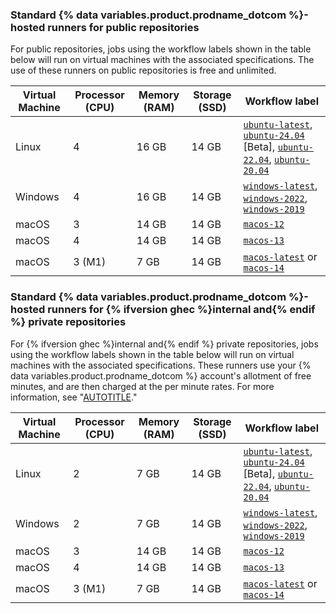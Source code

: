 ### Standard {% data variables.product.prodname_dotcom %}-hosted runners for public repositories

For public repositories, jobs using the workflow labels shown in the table below will run on virtual machines with the associated specifications. The use of these runners on public repositories is free and unlimited.

<table style="width:100%">
<thead>
  <tr>
    <th scope="col"><b>Virtual Machine</b></th>
    <th scope="col"><b>Processor (CPU)</b></th>
    <th scope="col"><b>Memory (RAM)</b></th>
    <th scope="col"><b>Storage (SSD)</b></th>
    <th scope="col"><b>Workflow label</b></th>
  </tr>
</thead>
<tbody>
<tr>
<td>
Linux
</td>
<td>
4
</td>
<td>
16 GB
</td>
<td>
14 GB
</td>
<td>
<code><a href="https://github.com/actions/runner-images/blob/main/images/ubuntu/Ubuntu2204-Readme.md">ubuntu-latest</a></code>, <code><a href="https://github.com/actions/runner-images/blob/main/images/ubuntu/Ubuntu204-Readme.md">ubuntu-24.04</a></code> [Beta], <code><a href="https://github.com/actions/runner-images/blob/main/images/ubuntu/Ubuntu2204-Readme.md">ubuntu-22.04</a></code>, <code><a href="https://github.com/actions/runner-images/blob/main/images/ubuntu/Ubuntu2004-Readme.md">ubuntu-20.04</a></code>
</td>
</tr>
<tr>
<td>
Windows
</td>
<td>
4
</td>
<td>16 GB
</td>
<td>
14 GB
</td>
<td>
<code><a href="https://github.com/actions/runner-images/blob/main/images/windows/Windows2022-Readme.md">windows-latest</a></code>, <code><a href="https://github.com/actions/runner-images/blob/main/images/windows/Windows2022-Readme.md">windows-2022</a></code>, <code><a href="https://github.com/actions/runner-images/blob/main/images/windows/Windows2019-Readme.md">windows-2019</a></code>
</td>
</tr>
<tr>
<td>
macOS
</td>
<td>
3
</td>
<td>
14 GB
</td>
<td>
14 GB
</td>
<td>
<code><a href="https://github.com/actions/runner-images/blob/main/images/macos/macos-12-Readme.md">macos-12</a></code>
</td>
</tr>
<tr>
<td>
macOS
</td>
<td>
4
</td>
<td>
14 GB
</td>
<td>
14 GB
</td>
<td>
<code><a href="https://github.com/actions/runner-images/blob/main/images/macos/macos-13-Readme.md">macos-13</a></code>
</td>
</tr>
<tr>
<td>
macOS
</td>
<td>
3 (M1)
</td>
<td>
7 GB
</td>
<td>
14 GB
</td>
<td>
<code><a href="https://github.com/actions/runner-images/blob/main/images/macos/macos-14-Readme.md">macos-latest</a></code> or <code><a href="https://github.com/actions/runner-images/blob/main/images/macos/macos-14-Readme.md">macos-14</a></code>
</td>
</tr>
</tbody>
</table>

### Standard {% data variables.product.prodname_dotcom %}-hosted runners for {% ifversion ghec %}internal and{% endif %} private repositories

For {% ifversion ghec %}internal and{% endif %} private repositories, jobs using the workflow labels shown in the table below will run on virtual machines with the associated specifications. These runners use your {% data variables.product.prodname_dotcom %} account's allotment of free minutes, and are then charged at the per minute rates. For more information, see "[AUTOTITLE](/billing/managing-billing-for-github-actions/about-billing-for-github-actions#per-minute-rates)."

<table style="width:100%">
<thead>
  <tr>
    <th scope="col"><b>Virtual Machine</b></th>
    <th scope="col"><b>Processor (CPU)</b></th>
    <th scope="col"><b>Memory (RAM)</b></th>
    <th scope="col"><b>Storage (SSD)</b></th>
    <th scope="col"><b>Workflow label</b></th>
  </tr>
</thead>
<tbody>
<td>
Linux
</td>
<td>
2
</td>
<td>
7 GB
</td>
<td>
14 GB
</td>
<td>
<code><a href="https://github.com/actions/runner-images/blob/main/images/ubuntu/Ubuntu2204-Readme.md">ubuntu-latest</a></code>, <code><a href="https://github.com/actions/runner-images/blob/main/images/ubuntu/Ubuntu2404-Readme.md">ubuntu-24.04</a></code> [Beta], <code><a href="https://github.com/actions/runner-images/blob/main/images/ubuntu/Ubuntu2204-Readme.md">ubuntu-22.04</a></code>, <code><a href="https://github.com/actions/runner-images/blob/main/images/ubuntu/Ubuntu2004-Readme.md">ubuntu-20.04</a></code>
</td>
</tr>
<tr>
<td>
Windows
</td>
<td>
2
</td>
<td>7 GB
</td>
<td>
14 GB
</td>
<td>
<code><a href="https://github.com/actions/runner-images/blob/main/images/windows/Windows2022-Readme.md">windows-latest</a></code>, <code><a href="https://github.com/actions/runner-images/blob/main/images/windows/Windows2022-Readme.md">windows-2022</a></code>, <code><a href="https://github.com/actions/runner-images/blob/main/images/windows/Windows2019-Readme.md">windows-2019</a></code>
</td>
</tr>
<tr>
<td>
macOS
</td>
<td>
3
</td>
<td>
14 GB
</td>
<td>
14 GB
</td>
<td>
<code><a href="https://github.com/actions/runner-images/blob/main/images/macos/macos-12-Readme.md">macos-12</a></code>
</td>
</tr>
<tr>
<td>
macOS
</td>
<td>
4
</td>
<td>
14 GB
</td>
<td>
14 GB
</td>
<td>
<code><a href="https://github.com/actions/runner-images/blob/main/images/macos/macos-13-Readme.md">macos-13</a></code>
</td>
</tr>
<tr>
<td>
macOS
</td>
<td>
3 (M1)
</td>
<td>
7 GB
</td>
<td>
14 GB
</td>
<td>
<code><a href="https://github.com/actions/runner-images/blob/main/images/macos/macos-14-Readme.md">macos-latest</a></code> or <code><a href="https://github.com/actions/runner-images/blob/main/images/macos/macos-14-Readme.md">macos-14</a></code>
</td>
</tr>
</tbody>
</table>
